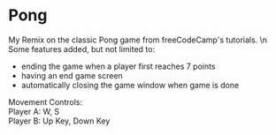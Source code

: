 # Pong
My Remix on the classic Pong game from freeCodeCamp's tutorials. \n
Some features added, but not limited to: 
- ending the game when a player first reaches 7 points
- having an end game screen
- automatically closing the game window when game is done

Movement Controls:   
    Player A: W, S   
    Player B: Up Key, Down Key   